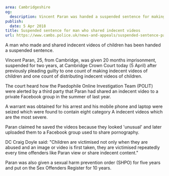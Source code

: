 ```yaml
area: Cambridgeshire
og:
  description: Vincent Paran was handed a suspended sentence for making and distributing indecent videos.
publish:
  date: 5 Apr 2018
title: Suspended sentence for man who shared indecent videos
url: https://www.cambs.police.uk/news-and-appeals/suspended-sentence-paran
```

A man who made and shared indecent videos of children has been handed a suspended sentence.

Vincent Paran, 25, from Cambridge, was given 20 months imprisonment, suspended for two years, at Cambridge Crown Court today (5 April) after previously pleading guilty to one count of making indecent videos of children and one count of distributing indecent videos of children.

The court heard how the Paedophile Online Investigation Team (POLIT) were alerted by a third party that Paran had shared an indecent video to a private Facebook group in the summer of last year.

A warrant was obtained for his arrest and his mobile phone and laptop were seized which were found to contain eight category A indecent videos which are the most severe.

Paran claimed he saved the videos because they looked 'unusual' and later uploaded them to a Facebook group used to share pornography.

DC Craig Doyle said: "Children are victimised not only when they are abused and an image or video is first taken, they are victimised repeatedly every time offenders like Paran view or share indecent content."

Paran was also given a sexual harm prevention order (SHPO) for five years and put on the Sex Offenders Register for 10 years.
